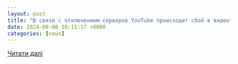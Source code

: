 ```yaml
---
layout: post
title: "В связи с отключением серверов YouTube происходит сбой в видеотрансляциях с эфиров радио «ПЛН FM» : Псковская Лента Новостей / ПЛН"
date: 2024-08-08 10:11:17 +0000
categories: [news]
---
```


[Читати далі](https://m.pln24.ru/society/527304.html)
